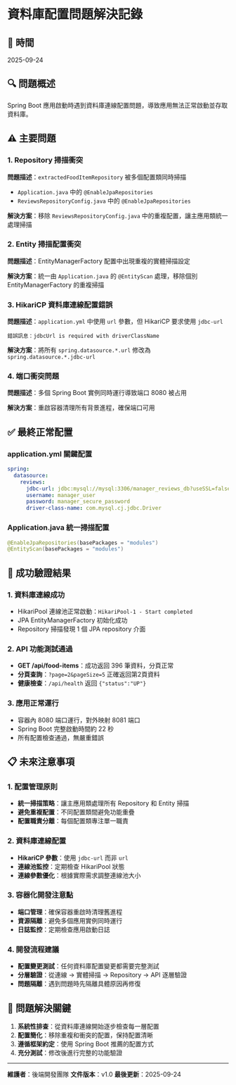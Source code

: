 # 資料庫配置問題解決記錄

## 📅 時間
2025-09-24

## 🔍 問題概述
Spring Boot 應用啟動時遇到資料庫連線配置問題，導致應用無法正常啟動並存取資料庫。

## ⚠️ 主要問題

### 1. Repository 掃描衝突
**問題描述**：`extractedFoodItemRepository` 被多個配置類同時掃描
- `Application.java` 中的 `@EnableJpaRepositories`
- `ReviewsRepositoryConfig.java` 中的 `@EnableJpaRepositories`

**解決方案**：移除 `ReviewsRepositoryConfig.java` 中的重複配置，讓主應用類統一處理掃描

### 2. Entity 掃描配置衝突
**問題描述**：EntityManagerFactory 配置中出現重複的實體掃描設定

**解決方案**：統一由 `Application.java` 的 `@EntityScan` 處理，移除個別 EntityManagerFactory 的重複掃描

### 3. HikariCP 資料庫連線配置錯誤
**問題描述**：`application.yml` 中使用 `url` 參數，但 HikariCP 要求使用 `jdbc-url`
```
錯誤訊息：jdbcUrl is required with driverClassName
```

**解決方案**：將所有 `spring.datasource.*.url` 修改為 `spring.datasource.*.jdbc-url`

### 4. 端口衝突問題
**問題描述**：多個 Spring Boot 實例同時運行導致端口 8080 被占用

**解決方案**：重啟容器清理所有背景進程，確保端口可用

## ✅ 最終正常配置

### application.yml 關鍵配置
```yaml
spring:
  datasource:
    reviews:
      jdbc-url: jdbc:mysql://mysql:3306/manager_reviews_db?useSSL=false&allowPublicKeyRetrieval=true&serverTimezone=Asia/Taipei
      username: manager_user
      password: manager_secure_password
      driver-class-name: com.mysql.cj.jdbc.Driver
```

### Application.java 統一掃描配置
```java
@EnableJpaRepositories(basePackages = "modules")
@EntityScan(basePackages = "modules")
```

## 🔧 成功驗證結果

### 1. 資料庫連線成功
- HikariPool 連線池正常啟動：`HikariPool-1 - Start completed`
- JPA EntityManagerFactory 初始化成功
- Repository 掃描發現 1 個 JPA repository 介面

### 2. API 功能測試通過
- **GET /api/food-items**：成功返回 396 筆資料，分頁正常
- **分頁查詢**：`?page=2&pageSize=5` 正確返回第2頁資料
- **健康檢查**：`/api/health` 返回 `{"status":"UP"}`

### 3. 應用正常運行
- 容器內 8080 端口運行，對外映射 8081 端口
- Spring Boot 完整啟動時間約 22 秒
- 所有配置檢查通過，無嚴重錯誤

## 📋 未來注意事項

### 1. 配置管理原則
- **統一掃描策略**：讓主應用類處理所有 Repository 和 Entity 掃描
- **避免重複配置**：不同配置類間避免功能重疊
- **配置職責分離**：每個配置類專注單一職責

### 2. 資料庫連線配置
- **HikariCP 參數**：使用 `jdbc-url` 而非 `url`
- **連線池監控**：定期檢查 HikariPool 狀態
- **連線參數優化**：根據實際需求調整連線池大小

### 3. 容器化開發注意點
- **端口管理**：確保容器重啟時清理舊進程
- **資源隔離**：避免多個應用實例同時運行
- **日誌監控**：定期檢查應用啟動日誌

### 4. 開發流程建議
- **配置變更測試**：任何資料庫配置變更都需要完整測試
- **分層驗證**：從連線 → 實體掃描 → Repository → API 逐層驗證
- **問題隔離**：遇到問題時先隔離具體原因再修復

## 🎯 問題解決關鍵
1. **系統性排查**：從資料庫連線開始逐步檢查每一層配置
2. **配置簡化**：移除重複和衝突的配置，保持配置清晰
3. **遵循框架約定**：使用 Spring Boot 推薦的配置方式
4. **充分測試**：修改後進行完整的功能驗證

---
**維護者**：後端開發團隊
**文件版本**：v1.0
**最後更新**：2025-09-24